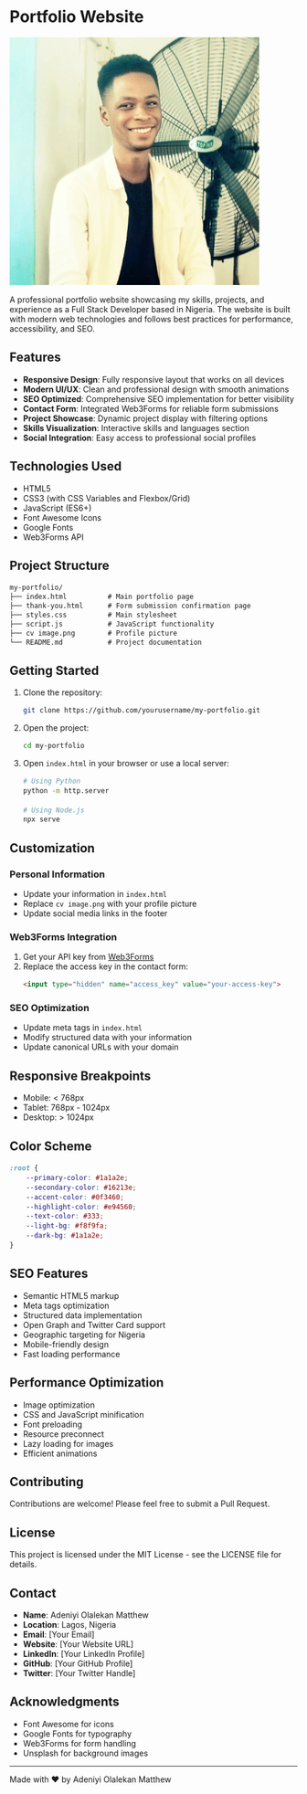 # Portfolio Website

![Portfolio Preview](cv%20image.png)

A professional portfolio website showcasing my skills, projects, and experience as a Full Stack Developer based in Nigeria. The website is built with modern web technologies and follows best practices for performance, accessibility, and SEO.

## Features

- **Responsive Design**: Fully responsive layout that works on all devices
- **Modern UI/UX**: Clean and professional design with smooth animations
- **SEO Optimized**: Comprehensive SEO implementation for better visibility
- **Contact Form**: Integrated Web3Forms for reliable form submissions
- **Project Showcase**: Dynamic project display with filtering options
- **Skills Visualization**: Interactive skills and languages section
- **Social Integration**: Easy access to professional social profiles

## Technologies Used

- HTML5
- CSS3 (with CSS Variables and Flexbox/Grid)
- JavaScript (ES6+)
- Font Awesome Icons
- Google Fonts
- Web3Forms API

## Project Structure

```
my-portfolio/
├── index.html          # Main portfolio page
├── thank-you.html      # Form submission confirmation page
├── styles.css          # Main stylesheet
├── script.js           # JavaScript functionality
├── cv image.png        # Profile picture
└── README.md           # Project documentation
```

## Getting Started

1. Clone the repository:
   ```bash
   git clone https://github.com/yourusername/my-portfolio.git
   ```

2. Open the project:
   ```bash
   cd my-portfolio
   ```

3. Open `index.html` in your browser or use a local server:
   ```bash
   # Using Python
   python -m http.server

   # Using Node.js
   npx serve
   ```

## Customization

### Personal Information
- Update your information in `index.html`
- Replace `cv image.png` with your profile picture
- Update social media links in the footer

### Web3Forms Integration
1. Get your API key from [Web3Forms](https://web3forms.com/)
2. Replace the access key in the contact form:
   ```html
   <input type="hidden" name="access_key" value="your-access-key">
   ```

### SEO Optimization
- Update meta tags in `index.html`
- Modify structured data with your information
- Update canonical URLs with your domain

## Responsive Breakpoints

- Mobile: < 768px
- Tablet: 768px - 1024px
- Desktop: > 1024px

## Color Scheme

```css
:root {
    --primary-color: #1a1a2e;
    --secondary-color: #16213e;
    --accent-color: #0f3460;
    --highlight-color: #e94560;
    --text-color: #333;
    --light-bg: #f8f9fa;
    --dark-bg: #1a1a2e;
}
```

## SEO Features

- Semantic HTML5 markup
- Meta tags optimization
- Structured data implementation
- Open Graph and Twitter Card support
- Geographic targeting for Nigeria
- Mobile-friendly design
- Fast loading performance

## Performance Optimization

- Image optimization
- CSS and JavaScript minification
- Font preloading
- Resource preconnect
- Lazy loading for images
- Efficient animations

## Contributing

Contributions are welcome! Please feel free to submit a Pull Request.

## License

This project is licensed under the MIT License - see the LICENSE file for details.

## Contact

- **Name**: Adeniyi Olalekan Matthew
- **Location**: Lagos, Nigeria
- **Email**: [Your Email]
- **Website**: [Your Website URL]
- **LinkedIn**: [Your LinkedIn Profile]
- **GitHub**: [Your GitHub Profile]
- **Twitter**: [Your Twitter Handle]

## Acknowledgments

- Font Awesome for icons
- Google Fonts for typography
- Web3Forms for form handling
- Unsplash for background images

---

Made with ❤️ by Adeniyi Olalekan Matthew
